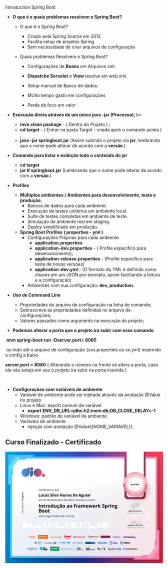 Introduction Spring Boot

- <b>O que é e quais problemas resolvem o Spring Boot?</b>

  - O que é o Spring Boot?

    - Criado pela Spring Source em 2012
    - Facilita setup de projetos Spring
    - Sem necessidade de criar arquivos de configuração

  - Quais problemas Resolvem o Spring Boot?

    - Configurações de <b>Beans</b> em Arquivos xml.

    - <b>Dispatche Servelet</b> e <b>View</b> resolve em web.xml.

    - Setup manual de Banco de dados.

    - MUito tempo gasto em configurações 

    - Perda de foco em valor
  
      


- <b>Execução direta atráves de um único java -jar (Processo); </b>b>
  - <b>mvn clean package </b> - ( Dentro do Projeto ) ;
  - <b>cd target</b> - ( Entrar na pasta Target - criada após o comando acima ) ; 
  - <b>java -jar springboot.jar</b> (Assim subindo o projeto via <b>jar</b>, lembrando que o nome pode alterar de acordo com a <b>versão</b>.)



- <b> Comando para listar e exibição todo o conteúdo do jar</b>
  - <b>cd target </b>
  - <b>jar tf springboot.jar</b> (Lembrando que o nome pode alterar de acordo com a <b>versão</b>.)



- <b>Profiles</b>
  - <b>Múltiplos ambientes / Ambientes para desenvolvimento, teste e produção.</b> 
    - Bancos de dados para cada ambiente.
    - Execução de testes unitários em ambiente local.
    - Suíte de testes completas em ambiente de teste. 
    - Simulação do ambiente real em staging.
    - Deploy simplificado em produção. 
  - <b>Spring Boot Profiles ( properties - yml )</b>
    - Configurações Próprias para cada ambiente.
      - <b>application.properties</b>
      - <b>application-dev.properties</b> - ( Profile específico para desenvolvimento);
      - <b>application-release.properties</b> - (Profile específico para teste de novas versões) 
      - <b>application-dev.yml</b> - (O formato do YML é definido como chaves em um JSON por exemplo, assim facilitando a leitura e a configuração)
    - Ambientes com sua configuração: <b>dev, production.</b>
- <b>Uso de Command Line</b>
  - Propriedades do arquivo de configuração na linha de comando; 
  - Sobrescreve as propriedades definidas no arquivo de configurações;
  - Valores passados como argumento na execução do projeto;



- <b>Podemos alterar a porta que o projeto ira subir com esse comando</b>

​		<b>mvn spring-boot:run -Dserver.port= 8085</b> 

​		ou indo até o arquivo de configuração {xxx.properties ou xx.yml} inserindo a config a baixo

<b>		server.port = 8080</b> { Alterando o número na frente se altera a porta, caso ela não esteja 	    		em uso o projeto ira subir na porta inserida }

​	

- <b>Configurações com variáveis de ambiente</b>
  - Variável de ambiente pode ser injetada através da anotação @Value no projeto
  - Linux e Mac: export comum de variável.
    - <b>export ENV_DB_URL=jdbc:h2:mem:db;DB_CLOSE_DELAY=-1</b>
  - Windows: padrão de variável de ambiente.
  - Variáveis de ambiente 
    - injeção com anotação @Value({NOME_VARIAVEL}).



<h2>Curso Finalizado - Certificado </h2>

<img src="BF981BB6.png">